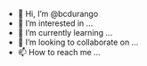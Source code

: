 - 👋 Hi, I’m @bcdurango
- 👀 I’m interested in ...
- 🌱 I’m currently learning ...
- 💞️ I’m looking to collaborate on ...
- 📫 How to reach me ...

<!---
bcdurango/bcdurango is a ✨ special ✨ repository because its `README.md` (this file) appears on your GitHub profile.
You can click the Preview link to take a look at your changes.
--->
